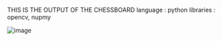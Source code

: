 THIS IS THE OUTPUT OF THE CHESSBOARD 
 language :  python
 libraries : opencv, nupmy 

![image](https://github.com/Ayeeshabee/mini-project-/assets/109941031/3c23efba-7ff7-4843-a0da-7183495717ae)
